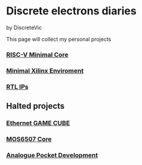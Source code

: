 # Discrete electrons diaries
<link rel="stylesheet" type="text/css" href="/css/style.css">

by DiscreteVic

This page will collect my personal projects

### [RISC-V Minimal Core](/RISC-V_Minimal_Core/)

### [Minimal Xilinx Enviroment](/Minimal_Xilinx_Env/)

### [RTL IPs](/RTL_IPs/)


## Halted projects

### [Ethernet GAME CUBE](/Ethernet_Game_Cube/)

### [MOS6507 Core](/MOS6507_core/)

### [Analogue Pocket Development](/Analogue_Pocket_Development/)

